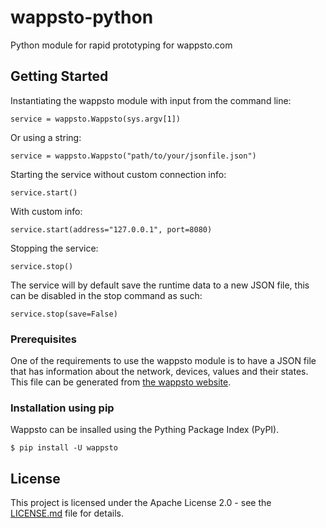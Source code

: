 # wappsto-python

Python module for rapid prototyping for wappsto.com

## Getting Started

Instantiating the wappsto module with input from the command line:
```
service = wappsto.Wappsto(sys.argv[1])
```
Or using a string:
```
service = wappsto.Wappsto("path/to/your/jsonfile.json")
```
Starting the service without custom connection info:
```
service.start()
```
With custom info:
```
service.start(address="127.0.0.1", port=8080)
```
Stopping the service:
```
service.stop()
```
The service will by default save the runtime data to a new JSON file, this can be disabled in the stop command as such:
```
service.stop(save=False)
```

### Prerequisites

One of the requirements to use the wappsto module is to have a JSON file that has information about the network, devices, values and their states. This file can be generated from [the wappsto website](https://wappsto.com/).


### Installation using pip

Wappsto can be insalled using the Pything Package Index (PyPI).

```
$ pip install -U wappsto
```

## License

This project is licensed under the Apache License 2.0 - see the [LICENSE.md](LICENSE.md) file for details.
